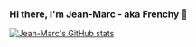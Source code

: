 ### Hi there, I'm Jean-Marc - aka Frenchy 👋

[![Jean-Marc's GitHub stats](https://github-readme-stats.vercel.app/api?username=Marc-9)](https://github.com//github-readme-stats)
